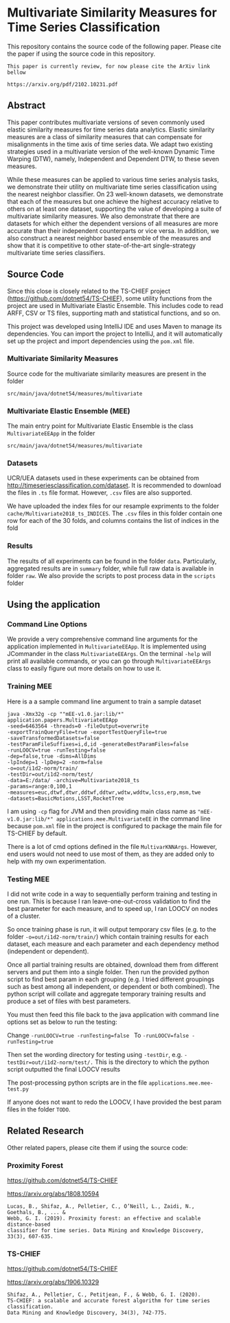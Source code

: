 # Multivariate Similarity Measures for Time Series Classification

This repository contains the source code of the following paper.
Please cite the paper if using the source code in this repository.

```
This paper is currently review, for now please cite the ArXiv link bellow

https://arxiv.org/pdf/2102.10231.pdf
```

## Abstract
This paper contributes multivariate versions of seven commonly used elastic similarity measures for time series data analytics. 
Elastic similarity measures are a class of similarity measures that can compensate for misalignments in the time axis of time series data. 
We adapt two existing strategies used in a multivariate version of the well-known 
Dynamic Time Warping (DTW), namely, Independent and Dependent DTW, to these seven measures.

While these measures can be applied to various time series analysis tasks, we demonstrate their utility on multivariate 
time series classification using the nearest neighbor classifier. On 23 well-known datasets, we demonstrate that each of the measures 
but one achieve the highest accuracy relative to others on at least one dataset, supporting the value of developing a 
suite of multivariate similarity measures. We also demonstrate that there are datasets for which either the dependent 
versions of all measures are more accurate than their independent counterparts or vice versa.
In addition, we also construct a nearest neighbor based ensemble of the measures and show that it is 
competitive to other  state-of-the-art single-strategy multivariate time series classifiers.


## Source Code

Since this close is closely related to the TS-CHIEF project (https://github.com/dotnet54/TS-CHIEF), some utility functions from the project are
used in Multivariate Elastic Ensemble. This includes code to read ARFF, CSV or TS files, supporting math and
statistical functions, and so on. 

This project was developed using IntelliJ IDE and uses Maven to manage its dependencies. 
You can import the project to IntelliJ, and it will automatically set up the project and import dependencies using the
``pom.xml`` file.

### Multivariate Similarity Measures

Source code for the multivariate similarity measures are present in the folder 

``src/main/java/dotnet54/measures/multivariate``


### Multivariate Elastic Ensemble (MEE)

The main entry point for Multivariate Elastic Ensemble is the class ``MultivariateEEApp`` in the folder

``src/main/java/dotnet54/measures/multivariate``

### Datasets

UCR/UEA datasets used in these experiments can be obtained from http://timeseriesclassification.com/dataset.
It is recommended to download the files in ``.ts`` file format. However, ``.csv`` files are also supported.

We have uploaded the index files for our resample expriments to the folder ``cache/Multivariate2018_ts_INDICES``.
The ``.csv`` files in this folder contain one row for each of the 30 folds, and columns contains the list of indices in the fold

### Results

The results of all experiments can be found in the folder ``data``. Particularly, aggregated results are in
 ``summary`` folder, while full raw data is available in folder ``raw``.
We also provide the scripts to post process data in the ``scripts`` folder


## Using the application

### Command Line Options

We provide a very comprehensive command line arguments for the application implemented in ``MultivariateEEApp``.
It is implemented using JCommander in the class ``MultivariateEEArgs``. 
On the terminal ``-help`` will print all available commands, or you can go through ``MultivariateEEArgs`` class
to easily figure out more details on how to use it.

### Training MEE
Here is a a sample command line argument to train a sample dataset
```
java -Xmx32g -cp ""mEE-v1.0.jar:lib/*"
application.papers.MultivariateEEApp
-seed=6463564 -threads=0 -fileOutput=overwrite 
-exportTrainQueryFile=true -exportTestQueryFile=true 
-saveTransformedDatasets=false 
-testParamFileSuffixes=i,d,id -generateBestParamFiles=false 
-runLOOCV=true -runTesting=false 
-dep=false,true -dims=AllDims 
-lpIndep=1 -lpDep=2 -norm=false 
-o=out/i1d2-norm/train/ 
-testDir=out/i1d2-norm/test/ 
-data=E:/data/ -archive=Multivariate2018_ts 
-params=range:0,100,1 
-measures=euc,dtwf,dtwr,ddtwf,ddtwr,wdtw,wddtw,lcss,erp,msm,twe 
-datasets=BasicMotions,LSST,RocketTree
```

I am using ``-cp`` flag for JVM and then providing main class name as ``"mEE-v1.0.jar:lib/*"
applications.mee.MultivariateEE`` in the command line because ``pom.xml`` file in the
project is configured to package the main file for TS-CHIEF by default.

There is a lot of cmd options defined in the file ``MultivarKNNArgs``.
However, end users would not need to use most of them, as they are added
only to help with my own experimentation.

### Testing MEE

I did not write code in a way to sequentially perform training and testing in one run.
This is because I ran leave-one-out-cross validation to find the best parameter for each
measure, and to speed up, I ran LOOCV on nodes of a cluster.

So once training phase is run, it will output temporary csv files (e.g. to the folder
``-o=out/i1d2-norm/train/``)
which contain training results for each dataset, each measure and each parameter and
each dependency method (independent or dependent).

Once all partial training results are obtained, download them from different servers
and put them into a single folder. Then run the provided python script to find best param in each grouping
(e.g. I tried different groupings such as best among all independent, or dependent
or both combined). The python script will collate and aggregate temporary training
results and produce a set of files with best parameters.

You must then feed this file back to the java application with command line
options set as below to run the testing:

Change
``-runLOOCV=true -runTesting=false ``
To
``-runLOOCV=false -runTesting=true ``

Then set the wording directory for testing using ``-testDir``, e.g.
``-testDir=out/i1d2-norm/test/.``
This is the directory to which the python script outputted the final LOOCV results

The post-processing python scripts are in the file ``applications.mee.mee-test.py``

If anyone does not want to redo the LOOCV, I have provided the best param files in the
folder ``TODO``.



## Related Research

Other related papers, please cite them if using the source code:

### Proximity Forest
https://github.com/dotnet54/TS-CHIEF

https://arxiv.org/abs/1808.10594

```
Lucas, B., Shifaz, A., Pelletier, C., O’Neill, L., Zaidi, N., Goethals, B., ... & 
Webb, G. I. (2019). Proximity forest: an effective and scalable distance-based 
classifier for time series. Data Mining and Knowledge Discovery, 33(3), 607-635.
```

### TS-CHIEF
https://github.com/dotnet54/TS-CHIEF

https://arxiv.org/abs/1906.10329

```
Shifaz, A., Pelletier, C., Petitjean, F., & Webb, G. I. (2020). 
TS-CHIEF: a scalable and accurate forest algorithm for time series classification. 
Data Mining and Knowledge Discovery, 34(3), 742-775.
```
